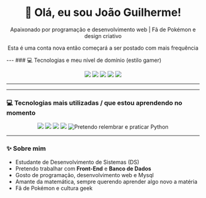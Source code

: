 <h1 align="center">👋 Olá, eu sou João Guilherme!</h1>
<p align="center">Apaixonado por programação e desenvolvimento web | Fã de Pokémon e design criativo</p>
<p align="center">Esta é uma conta nova então começará a ser postado com mais frequência</p>
---
### 💻 Tecnologias e meu nível de domínio (estilo gamer)

<p align="center">
  <img src="https://img.shields.io/badge/Node.js-▓▓▓▓▓▓▓░░ 70%-1DB954?style=for-the-badge&logo=node.js&logoColor=white" />
  <img src="https://img.shields.io/badge/HTML5-▓▓▓▓▓▓▓░░ 70%-FF5733?style=for-the-badge&logo=html5&logoColor=white" />
  <img src="https://img.shields.io/badge/CSS3-▓▓▓▓▓▓░░░ 60%-2980B9?style=for-the-badge&logo=css3&logoColor=white" />
  <img src="https://img.shields.io/badge/MySQL-▓▓▓▓▓░░░░ 50%-8E44AD?style=for-the-badge&logo=mysql&logoColor=white" />
  <img src="https://img.shields.io/badge/Python-▓▓░░░░░░ 25%-F1C40F?style=for-the-badge&logo=python&logoColor=white" />
</p>


---


---

### 💻 Tecnologias mais utilizadas / que estou aprendendo no momento
<p align="center">
  <img src="https://img.shields.io/badge/Node.js-339933?style=for-the-badge&logo=node.js&logoColor=white" />
  <img src="https://img.shields.io/badge/HTML5-E34F26?style=for-the-badge&logo=html5&logoColor=white" />
  <img src="https://img.shields.io/badge/CSS3-1572B6?style=for-the-badge&logo=css3&logoColor=white" />
  <img src="https://img.shields.io/badge/MySQL-4479A1?style=for-the-badge&logo=mysql&logoColor=white" />
  <img src="https://img.shields.io/badge/Python-3776AB?style=for-the-badge&logo=python&logoColor=white" title="Pretendo relembrar e praticar Python" />
</p>

---

### ✨ Sobre mim
<p align="center">
  
  - Estudante de Desenvolvimento de Sistemas (DS)<br>
  - Pretendo trabalhar com <strong>Front-End</strong> e <strong>Banco de Dados</strong><br>
  - Gosto de programação, desenvolvimento web e Mysql<br>
  - Amante da matemática, sempre querendo aprender algo novo a matéria<br>
  - Fã de Pokémon e cultura geek<br>
</p>
